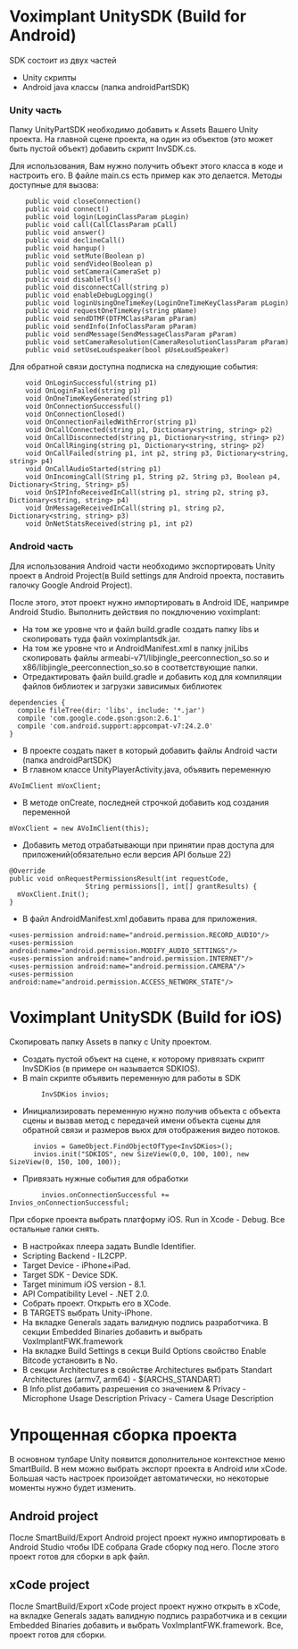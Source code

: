 
# Voximplant UnitySDK (Build for Android)

SDK состоит из двух частей
  - Unity скрипты
  - Android java классы (папка androidPartSDK)

### Unity часть

Папку UnityPartSDK необходимо добавить к Assets Вашего Unity проекта.
На главной сцене проекта, на один из объектов (это может быть пустой объект) добавить скрипт InvSDK.cs.

Для использования, Вам нужно получить объект этого класса в коде и настроить его.
В файле main.cs есть пример  как это делается.
Методы доступные для вызова:

        public void closeConnection()
        public void connect()
        public void login(LoginClassParam pLogin)
        public void call(CallClassParam pCall)
        public void answer()
        public void declineCall()
        public void hangup()
        public void setMute(Boolean p)
        public void sendVideo(Boolean p)
        public void setCamera(CameraSet p)
        public void disableTls()
        public void disconnectCall(string p)
        public void enableDebugLogging()
        public void loginUsingOneTimeKey(LoginOneTimeKeyClassParam pLogin)
        public void requestOneTimeKey(string pName)
        public void sendDTMF(DTFMClassParam pParam)
        public void sendInfo(InfoClassParam pParam)
        public void sendMessage(SendMessageClassParam pParam)
        public void setCameraResolution(CameraResolutionClassParam pParam)
        public void setUseLoudspeaker(bool pUseLoudSpeaker)

Для обратной связи доступна подписка на следующие события:

        void OnLoginSuccessful(string p1)
        void OnLoginFailed(string p1)
        void OnOneTimeKeyGenerated(string p1)
        void OnConnectionSuccessful()
        void OnConnectionClosed()
        void OnConnectionFailedWithError(string p1)
        void OnCallConnected(string p1, Dictionary<string, string> p2)
        void OnCallDisconnected(string p1, Dictionary<string, string> p2)
        void OnCallRinging(string p1, Dictionary<string, string> p2)
        void OnCallFailed(string p1, int p2, string p3, Dictionary<string, string> p4)
        void OnCallAudioStarted(string p1)
        void OnIncomingCall(String p1, String p2, String p3, Boolean p4, Dictionary<String, String> p5)
        void OnSIPInfoReceivedInCall(string p1, string p2, string p3, Dictionary<string, string> p4)
        void OnMessageReceivedInCall(string p1, string p2, Dictionary<string, string> p3)
        void OnNetStatsReceived(string p1, int p2)

### Android часть

Для использования Android части необходимо экспортировать Unity проект в Android Project(в Build settings для Android проекта, поставить галочку Google Android Project).

После этого, этот проект нужно импортировать в Android IDE, напримре Android Studio.
Выполнить действия по покдлючению voximplant:

  - На том же уровне что и файл build.gradle создать папку libs и скопировать туда файл voximplantsdk.jar.
  - На том же уровне что и AndroidManifest.xml в папку jniLibs скопировать файлы armeabi-v71/libjingle_peerconnection_so.so и x86/libjingle_peerconnection_so.so в соответствующие папки.
  - Отредактировать файл build.gradle и добавить код для компиляции файлов библиотек и загрузки зависимых библиотек

  ```
  dependencies {
    compile fileTree(dir: 'libs', include: '*.jar')
    compile 'com.google.code.gson:gson:2.6.1'
    compile 'com.android.support:appcompat-v7:24.2.0'
  }
  ```  

  - В проекте создать пакет в который добавить файлы Android части (папка androidPartSDK)
  - В главном классе UnityPlayerActivity.java, объявить переменную

  ```
  AVoImClient mVoxClient;
  ```

  - В методе onCreate, последней строчкой добавить код создания переменной

  ```
  mVoxClient = new AVoImClient(this);
  ```

  - Добавить метод отрабатывающи при принятии прав доступа для приложений(обязательно если версия API больше 22)

  ```
  @Override
  public void onRequestPermissionsResult(int requestCode,
                     String permissions[], int[] grantResults) {
    mVoxClient.Init();
  }
  ```

  - В файл AndroidManifest.xml добавить права для приложения.

  ```  
  <uses-permission android:name="android.permission.RECORD_AUDIO"/>
  <uses-permission android:name="android.permission.MODIFY_AUDIO_SETTINGS"/>
  <uses-permission android:name="android.permission.INTERNET"/>
  <uses-permission android:name="android.permission.CAMERA"/>
  <uses-permission android:name="android.permission.ACCESS_NETWORK_STATE"/>
  ```



# Voximplant UnitySDK (Build for iOS)

Скопировать папку Assets в папку с Unity проектом.

  - Создать пустой объект на сцене, к которому привязать скрипт InvSDKios (в примере он называется SDKIOS).
  - В main скрипте объявить переменную для работы в SDK
```
        InvSDKios invios;
```
  - Инициализировать переменную нужно получив объекта с объекта сцены и вызвав метод с передачей имени объекта сцены для обратной связи и размеров вьюх для отображения видео потоков.

  ```
        invios = GameObject.FindObjectOfType<InvSDKios>();
        invios.init("SDKIOS", new SizeView(0,0, 100, 100), new SizeView(0, 150, 100, 100));
  ```
  - Привязать нужные события для обработки

```
        invios.onConnectionSuccessful += Invios_onConnectionSuccessful;
```

 При сборке проекта выбрать платформу iOS.
 Run in Xcode - Debug. Все остальные галки снять.
  - В настройках плеера задать Bundle Identifier.
  - Scripting Backend - IL2CPP.
  - Target Device - iPhone+iPad.
  - Target SDK - Device SDK.
  - Target minimum iOS version - 8.1.
  - API Compatibility Level - .NET 2.0.
  - Собрать проект. Открыть его в XCode.
  - В TARGETS выбрать Unity-iPhone.
  - На вкладке Generals задать валидную подпись разработчика. В секции Embedded Binaries добавить и выбрать VoxImplantFWK.framework
  - На вкладке Build Settings в секци Build Options свойство Enable Bitcode установить в No.  
  - В секции Architectures в свойстве Architectures выбрать Standart Architectures (armv7, arm64) - $(ARCHS_STANDART)
  - В Info.plist добавить разрешения со значением &
  Privacy - Microphone Usage Description
  Privacy - Camera Usage Description


# Упрощенная сборка проекта

 В основном тулбаре Unity появится дополнительное контекстное меню SmartBuild. В нем можно выбрать экспорт проекта в Android или xCode.
Большая часть настроек произойдет автоматически, но некоторые моменты нужно будет изменить.

## Android project

После SmartBuild/Export Android project проект нужно импортировать в Android Studio чтобы IDE собрала Grade сборку под него. После этого проект готов для сборки в apk файл.

## xCode project

После SmartBuild/Export xCode project проект нужно открыть в xCode, на вкладке Generals задать валидную подпись разработчика и в секции Embedded Binaries добавить и выбрать VoxImplantFWK.framework. Все, проект готов для сборки.
